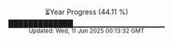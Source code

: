 <p align="center">
⏳Year Progress (44.11 %)<br>
█████████████▁▁▁▁▁▁▁▁▁▁▁▁▁▁▁▁▁ <br>
<sub>Updated: Wed, 11 Jun 2025 00:13:32 GMT</sub>
</p>

